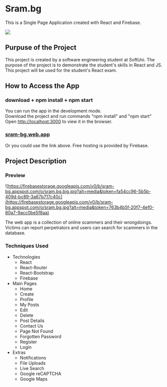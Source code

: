 # Sram.bg

This is a Single Page Application created with React and Firebase.

![](https://firebasestorage.googleapis.com/v0/b/sram-bg.appspot.com/o/blogfirebase.png?alt=media&token=bf2b2b4b-7e3d-4efa-af19-d85e629110e9)

## Purpuse of the Project

This project is created by a software engineering student at SoftUni. The purpose of the project is to demonstrate the student's skills in React and JS. This project will be used for the student's React exam.

## How to Access the App

### download + npm install + npm start

You can run the app in the development mode.\
Download the project and run commands "npm install" and "npm start"\
Open [http://localhost:3000](http://localhost:3000) to view it in the browser.

### [sram-bg.web.app](https://sram-bg.web.app)

Or you could use the link above. Free hosting is provided by Firebase.

## Project Description

### Preview

![https://firebasestorage.googleapis.com/v0/b/sram-bg.appspot.com/o/sram.bg.big.jpg?alt=media&token=fa54cc96-5b5b-409d-bc89-3a67b717c40c](https://firebasestorage.googleapis.com/v0/b/sram-bg.appspot.com/o/sram.bg.jpg?alt=media&token=763b4b5f-20f7-4ef0-80a7-9acc0be5f8aa)

The web app is a collection of online scammers and their wrongdoings. Victims can report perpetrators and users can search for scammers in the database.

### Techniques Used

* Technologies 
  * React
  * React-Router
  * React-Bootstrap
  * Firebase
* Main Pages
  * Home
  * Create
  * Profile
  * My Posts
  * Edit
  * Delete
  * Post Details
  * Contact Us
  * Page Not Found
  * Forgotten Password
  * Register
  * Login
* Extras
  * Notifications
  * File Uploads
  * Live Search 
  * Google reCAPTCHA
  * Google Maps